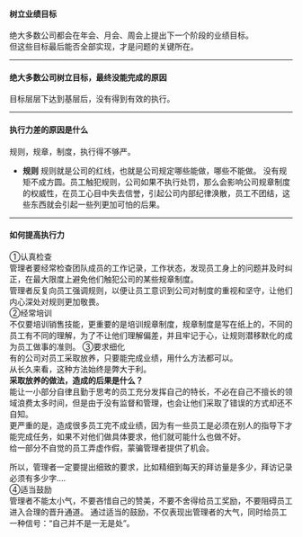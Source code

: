#### 树立业绩目标
绝大多数公司都会在年会、月会、周会上提出下一个阶段的业绩目标。      
但这些目标最后能否全部实现，才是问题的关键所在。      
****
#### 绝大多数公司树立目标，最终没能完成的原因
目标层层下达到基层后，没有得到有效的执行。
****
#### 执行力差的原因是什么
规则，规章，制度，执行得不够严。    
- **规则**
规则就是公司的红线，也就是公司规定哪些能做，哪些不能做。
没有规矩不成方圆。员工触犯规则，公司如果不执行处罚，那么会影响公司规章制度的权威性，在员工心目中失去信誉，引起公司内部纪律涣散，员工不团结，这些东西就会引起一些列更加可怕的后果。     
****
#### 如何提高执行力
①认真检查       
管理者要经常检查团队成员的工作记录，工作状态，发现员工身上的问题并及时纠正，在最大限度上避免他们触犯公司的某些规章制度。      
管理者反复向员工强调规则，以便让员工意识到公司对制度的重视和坚守，让他们内心深处对规则更加敬畏。     
②经常培训      
不仅要培训销售技能，更重要的是培训规章制度，规章制度是写在纸上的，不同的员工有不同的理解，为了不让他们理解偏差，并且牢记于心，让规则潜移默化的成为员工做事的准则。      ③要求细化     
有的公司对员工采取放养，只要能完成业绩，用什么方法都可以。     
从长久来看，这种方法始终是弊大于利。        
**采取放养的做法，造成的后果是什么？**     
能让一小部分自律且勤于思考的员工充分发挥自己的特长，不必在自己不擅长的领域浪费太多时间，但是由于没有监督和管理，也会让他们采取了错误的方式却还不自知。       
更严重的是，造成很多员工完不成业绩，因为有一些员工是必须在别人的指导下才能完成任务，如果不对他们做具体要求，他们就可能什么也做不好。       
给一部分不自觉的员工弄虚作假，蒙骗管理者提供了机会。      
       
所以，管理者一定要提出细致的要求，比如精细到每天的拜访量是多少，拜访记录必须有多少字....        
④适当鼓励       
管理者不能太小气，不要吝惜自己的赞美，不要不舍得给员工奖励，不要阻碍员工进入合理的晋升通道。
通过适当的鼓励，不仅表现出管理者的大气，同时给员工一种信号：“自己并不是一无是处”。
